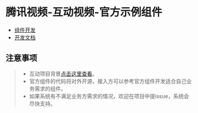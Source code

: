# 腾讯视频-互动视频-官方示例组件

* [组件开发](https://xt.qq.com/ivp/comps)
* [开发文档](https://docs.qq.com/doc/DQ0xsYXRXQ3BNcm1E)

## 注意事项
> * 互动项目背景[点击这里查看](https://m.v.qq.com/txi/)。
> * 官方组件的代码将对外开源，接入方可以参考官方组件开发适合自己业务需求的组件。
> * 如果系统有不满足业务方需求的情况，欢迎在项目中提issue，系统会尽快支持。